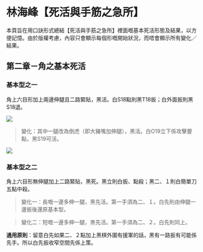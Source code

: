 # 林海峰【死活與手筋之急所】


本頁旨在用口訣形式總結【死活與手筋之急所】裡面嘅基本死活形態及結果，以方便記憶。由於版權考慮，內容只會顯示每個形嘅開始狀況，而唔會顯示所有變化／結果。


## 第二章－角之基本死活

### 基本型之一

角上六目形加上兩邊伸腿且二路緊貼，黑活。白S18點則黑T18扳；白外面扳則黑S18退。

<img src="./assets/ch-2-shape-1.png" />

> 變化：其中一腿改為倒虎（即大豬嘴加伸腿），黑活。白O19立下係攻擊要點，黑S19可活。

<img src="./assets/ch-2-shape-1-a.png" />

### 基本型之二
角上六目形無伸腿加上二路緊貼，黑死。黑立則白扳、點殺；黑二、１則白簡單刀五點中殺。

> 變化一：長嘅一邊多伸一腿，黑先活。第一手須為二、１。白先則由伸腿一邊扳後還原基本型。

> 變化二：短嘅一邊多伸一腿，黑先活。第一手須為二、２。白先則同上。

**通用原則**：留意白先如果二、２點加上黑棋外圍有援軍的話，黑有一路扳有可能係先手。所以白先扳收窄空間先係上策。
